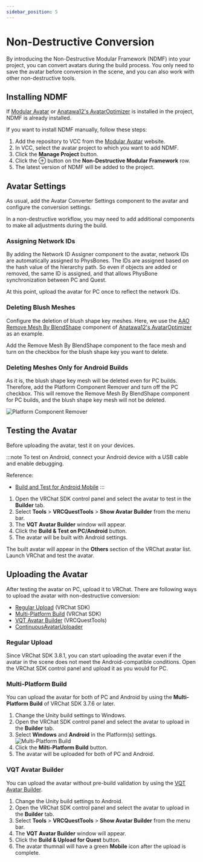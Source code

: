 ```yaml
---
sidebar_position: 5
---
```


# Non-Destructive Conversion

By introducing the Non-Destructive Modular Framework (NDMF) into your project, you can convert avatars during the build process.
You only need to save the avatar before conversion in the scene, and you can also work with other non-destructive tools.

## Installing NDMF

If [Modular Avatar] or [Anatawa12's AvatarOptimizer] is installed in the project, NDMF is already installed.

If you want to install NDMF manually, follow these steps:

1. Add the repository to VCC from the [Modular Avatar] website.
2. In VCC, select the avatar project to which you want to add NDMF.
3. Click the **Manage Project** button.
4. Click the ⊕ button on the **Non-Destructive Modular Framework** row.
5. The latest version of NDMF will be added to the project.

## Avatar Settings

As usual, add the Avatar Converter Settings component to the avatar and configure the conversion settings.

In a non-destructive workflow, you may need to add additional components to make all adjustments during the build.

### Assigning Network IDs

By adding the Network ID Assigner component to the avatar, network IDs are automatically assigned to PhysBones.
The IDs are assigned based on the hash value of the hierarchy path.
So even if objects are added or removed, the same ID is assigned, and that allows PhysBone synchronization between PC and Quest.

At this point, upload the avatar for PC once to reflect the network IDs.

### Deleting Blush Meshes

Configure the deletion of blush shape key meshes.
Here, we use the [AAO Remove Mesh By BlendShape](https://vpm.anatawa12.com/avatar-optimizer/en/docs/reference/remove-mesh-by-blendshape/) component of [Anatawa12's AvatarOptimizer] as an example.

Add the Remove Mesh By BlendShape component to the face mesh and turn on the checkbox for the blush shape key you want to delete.

### Deleting Meshes Only for Android Builds

As it is, the blush shape key mesh will be deleted even for PC builds.
Therefore, add the Platform Component Remover and turn off the PC checkbox.
This will remove the Remove Mesh By BlendShape component for PC builds, and the blush shape key mesh will not be deleted.

![Platform Component Remover](/img/platform-component-remover.png)

## Testing the Avatar

Before uploading the avatar, test it on your devices.

:::note
To test on Android, connect your Android device with a USB cable and enable debugging.

Reference:
- [Build and Test for Android Mobile](https://creators.vrchat.com/platforms/android/build-test-mobile/)
:::

1. Open the VRChat SDK control panel and select the avatar to test in the **Builder** tab.
2. Select **Tools** > **VRCQuestTools** > **Show Avatar Builder** from the menu bar.
3. The **VQT Avatar Builder** window will appear.
4. Click the **Build & Test on PC/Android** button.
5. The avatar will be built with Android settings.

The built avatar will appear in the **Others** section of the VRChat avatar list.
Launch VRChat and test the avatar.

## Uploading the Avatar

After testing the avatar on PC, upload it to VRChat.
There are following ways to upload the avatar with non-destructive conversion:

- [Regular Upload](#regular-upload) (VRChat SDK)
- [Multi-Platform Build](#multi-platform-build) (VRChat SDK)
- [VQT Avatar Builder](#vqt-avatar-builder) (VRCQuestTools)
- [ContinuousAvatarUploader](https://github.com/anatawa12/ContinuousAvatarUploader)

### Regular Upload

Since VRChat SDK 3.8.1, you can start uploading the avatar even if the avatar in the scene does not meet the Android-compatible conditions.
Open the VRChat SDK control panel and upload it as you would for PC.

### Multi-Platform Build

You can upload the avatar for both of PC and Android by using the **Multi-Platform Build** of VRChat SDK 3.7.6 or later.

1. Change the Unity build settings to Windows.
2. Open the VRChat SDK control panel and select the avatar to upload in the **Builder** tab.
3. Select **Windows** and **Android** in the Platform(s) settings.
    ![Multi-Platform Build](/img/multi_platform_build.png)
4. Click the **Milti-Platform Build** button.
5. The avatar will be uploaded for both of PC and Android.

### VQT Avatar Builder

You can upload the avatar without pre-build validation by using the [VQT Avatar Builder].

1. Change the Unity build settings to Android.
2. Open the VRChat SDK control panel and select the avatar to upload in the **Builder** tab.
3. Select **Tools** > **VRCQuestTools** > **Show Avatar Builder** from the menu bar.
4. The **VQT Avatar Builder** window will appear.
5. Click the **Build & Upload for Quest** button.
6. The avatar thumnail will have a green **Mobile** icon after the upload is complete.

[Modular Avatar]: https://modular-avatar.nadena.dev/
[Anatawa12's AvatarOptimizer]: https://vpm.anatawa12.com/avatar-optimizer/en/
[VQT Avatar Builder]: ../references/main-menu/show-avatar-builder.md
